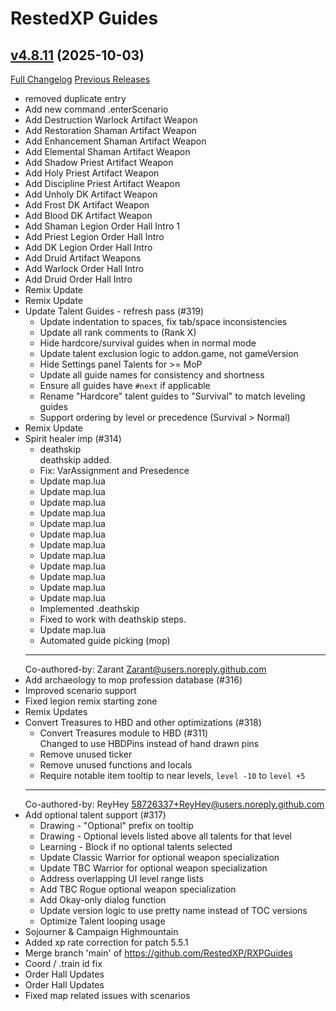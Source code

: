 # RestedXP Guides

## [v4.8.11](https://github.com/RestedXP/RXPGuides/tree/v4.8.11) (2025-10-03)
[Full Changelog](https://github.com/RestedXP/RXPGuides/compare/v4.8.10...v4.8.11) [Previous Releases](https://github.com/RestedXP/RXPGuides/releases)

- removed duplicate entry  
- Add new command .enterScenario  
- Add Destruction Warlock Artifact Weapon  
- Add Restoration Shaman Artifact Weapon  
- Add Enhancement Shaman Artifact Weapon  
- Add Elemental Shaman Artifact Weapon  
- Add Shadow Priest Artifact Weapon  
- Add Holy Priest Artifact Weapon  
- Add Discipline Priest Artifact Weapon  
- Add Unholy DK Artifact Weapon  
- Add Frost DK Artifact Weapon  
- Add Blood DK Artifact Weapon  
- Add Shaman Legion Order Hall Intro 1  
- Add Priest Legion Order Hall Intro  
- Add DK Legion Order Hall Intro  
- Add Druid Artifact Weapons  
- Add Warlock Order Hall Intro  
- Add Druid Order Hall Intro  
- Remix Update  
- Remix Update  
- Update Talent Guides - refresh pass (#319)  
    - Update indentation to spaces, fix tab/space inconsistencies  
    - Update all rank comments to (Rank X)  
    - Hide hardcore/survival guides when in normal mode  
    - Update talent exclusion logic to addon.game, not gameVersion  
    - Hide Settings panel Talents for >= MoP  
    - Update all guide names for consistency and shortness  
    - Ensure all guides have `#next` if applicable  
    - Rename "Hardcore" talent guides to "Survival" to match leveling guides  
    - Support ordering by level or precedence (Survival > Normal)  
- Remix Update  
- Spirit healer imp (#314)  
    * deathskip  
    deathskip added.  
    * Fix: VarAssignment and Presedence  
    * Update map.lua  
    * Update map.lua  
    * Update map.lua  
    * Update map.lua  
    * Update map.lua  
    * Update map.lua  
    * Update map.lua  
    * Update map.lua  
    * Update map.lua  
    * Update map.lua  
    * Update map.lua  
    * Update map.lua  
    * Implemented .deathskip  
    * Fixed to work with deathskip steps.  
    * Update map.lua  
    * Automated guide picking (mop)  
    ---------  
    Co-authored-by: Zarant <Zarant@users.noreply.github.com>  
- Add archaeology to mop profession database (#316)  
- Improved scenario support  
- Fixed legion remix starting zone  
- Remix Updates  
- Convert Treasures to HBD and other optimizations (#318)  
    * Convert Treasures module to HBD (#311)  
    Changed to use HBDPins instead of hand drawn pins  
    - Remove unused ticker  
    - Remove unused functions and locals  
    - Require notable item tooltip to near levels, `level -10` to `level +5`  
    ---------  
    Co-authored-by: ReyHey <58726337+ReyHey@users.noreply.github.com>  
- Add optional talent support (#317)  
    - Drawing - "Optional" prefix on tooltip  
    - Drawing - Optional levels listed above all talents for that level  
    - Learning - Block if no optional talents selected  
    - Update Classic Warrior for optional weapon specialization  
    - Update TBC Warrior for optional weapon specialization  
    - Address overlapping UI level range lists  
    - Add TBC Rogue optional weapon specialization  
    - Add Okay-only dialog function  
    - Update version logic to use pretty name instead of TOC versions  
    - Optimize Talent looping usage  
- Sojourner & Campaign Highmountain  
- Added xp rate correction for patch 5.5.1  
- Merge branch 'main' of https://github.com/RestedXP/RXPGuides  
- Coord / .train id fix  
- Order Hall Updates  
- Order Hall Updates  
- Fixed map related issues with scenarios  
